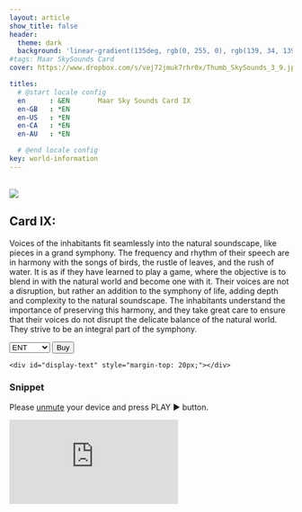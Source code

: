 ```yaml
---
layout: article
show_title: false
header:
  theme: dark
  background: 'linear-gradient(135deg, rgb(0, 255, 0), rgb(139, 34, 139, .1))'
#tags: Maar SkySounds Card
cover: https://www.dropbox.com/s/vej72jmuk7rhr0x/Thumb_SkySounds_3_9.jpg?raw=1

titles:
  # @start locale config
  en      : &EN       Maar Sky Sounds Card IX
  en-GB   : *EN
  en-US   : *EN
  en-CA   : *EN
  en-AU   : *EN

  # @end locale config
key: world-information
---
```

<br>
<div class="item">
  <div class="item__image">
    <img class="image image--lg" src="https://www.dropbox.com/s/wo1iq9uodabw297/SkySounds3_9.png?raw=1"/>
  </div>
  <div class="item__content">
    <div class="item__header">
      <h2>Card IX:</h2>
    </div>
    <div class="item__description">
      <p>Voices of the inhabitants fit seamlessly into the natural soundscape, like pieces in a grand symphony. The frequency and rhythm of their speech are in harmony with the songs of birds, the rustle of leaves, and the rush of water. It is as if they have learned to play a game, where the objective is to blend in with the natural world and become one with it. Their voices are not a disruption, but rather an addition to the symphony of life, adding depth and complexity to the natural soundscape. The inhabitants understand the importance of preserving this harmony, and they take great care to ensure that their voices do not disrupt the delicate balance of the natural world. They strive to be an integral part of the symphony.

</p>
    </div>
  </div>
</div>


<div class="p-4">
  <div class="padding: ($spacer * 1.5); margin-top: $spacer*4;">
    <select class="select" id="link-selector">
      <option value="https://maarworld.gumroad.com/l/skysound1">ENT</option>
      <option value="https://maarworld.gumroad.com/">Physical</option>
      <option value="https://opensea.io/">Digital</option>
    </select>
    <button class="button button--primary  button--rounded" id="go-button">Buy</button>

    <div id="display-text" style="margin-top: 20px;"></div>

  </div>
</div>

<script>
  const linkSelector = document.querySelector("#link-selector");
  const displayText = document.querySelector("#display-text");

  linkSelector.addEventListener("change", function() {
    const selectedValue = linkSelector.value;
    switch (selectedValue) {
      case "https://maarworld.gumroad.com/l/skysound1":
        displayText.innerHTML = "Buy ENT Card - 0.34 eth";
        break;
      case "https://maarworld.gumroad.com/":
        displayText.innerHTML = "Buy Physical Card - 0.34 eth";
        break;
      case "https://opensea.io/":
        displayText.innerHTML = "Buy NFT Card - 0.34 eth ";
        break;
      default:
        displayText.innerHTML = "< Select your Card Type";
    }
  });

  // Trigger the change event manually to show the selected option value on page load
  linkSelector.dispatchEvent(new Event('change'));

  const goButton = document.querySelector("#go-button");
  goButton.addEventListener("click", function() {
      const selectedLink = linkSelector.value;
      window.open(selectedLink, "_blank");
    });
</script>

### Snippet

Please <a href="https://support.apple.com/en-gb/HT208353" rel="unmute" target="_blank"> unmute</a> 
your device and press PLAY ▶️ button. 

<div class="container">
  <iframe class="responsive-iframe" src="https://play.maar.world/?g=8&d=0&c=0" style="border: 0" ></iframe>
</div>












